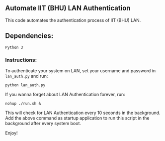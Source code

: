 ## Automate IIT (BHU) LAN Authentication 

This code automates the authentication process of IIT (BHU) LAN.

## Dependencies:

	Python 3

### Instructions:

To authenticate your system on LAN, set your username and password in `lan_auth.py` and run:

	python lan_auth.py

If you wanna forget about LAN Authentication forever, run:

	nohup ./run.sh &

This will check for LAN Authentication every 10 seconds in the background. Add the above command as startup application to run this script in the background after every system boot.

Enjoy!



